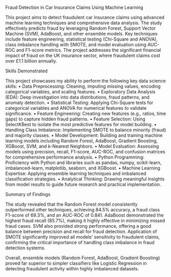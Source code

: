 Fraud Detection in Car Insurance Claims Using Machine Learning

This project aims to detect fraudulent car insurance claims using advanced machine learning techniques and comprehensive data analysis.
The study effectively predicts fraud by leveraging Random Forest, Support Vector Machine (SVM), AdaBoost, and other ensemble models.
Key techniques include feature engineering, statistical testing (Chi-Square and ANOVA), class imbalance handling with SMOTE, and model evaluation using AUC-ROC and F1-score metrics. The project addresses the significant financial impact of fraud on the UK insurance sector, where fraudulent claims cost over £1.1 billion annually.


Skills Demonstrated

This project showcases my ability to perform the following key data science skills:
   • Data Preprocessing: Cleaning, imputing missing values, encoding categorical variables, and scaling features.
   • Exploratory Data Analysis (EDA): Deep investigation into data distributions, fraud patterns, and anomaly detection.
   • Statistical Testing: Applying Chi-Square tests for categorical variables and ANOVA for numerical features to validate significance.
   • Feature Engineering: Creating new features (e.g., ratios, time gaps) to capture hidden fraud patterns.
   • Feature Selection: Using SelectKBest to isolate the most predictive features for model building.
   • Handling Class Imbalance: Implementing SMOTE to balance minority (fraud) and majority classes.
   • Model Development: Building and training machine learning models including Random Forest, AdaBoost, Gradient Boosting, XGBoost, SVM, and k-Nearest Neighbors.
   • Model Evaluation: Assessing models using precision, recall, F1-score, AUC-ROC, and confusion matrices for comprehensive performance analysis.
   • Python Programming: Proficiency with Python and libraries such as pandas, numpy, scikit-learn, imbalanced-learn, matplotlib, seaborn, and XGBoost.
   • Machine Learning Expertise: Applying ensemble learning techniques and imbalanced classification strategies.
   • Analytical Thinking: Drawing meaningful insights from model results to guide future research and practical implementation.


Summary of Findings

The study revealed that the Random Forest model consistently outperformed other techniques, achieving 84.5% accuracy, a fraud class F1-score of 69.3%, and an AUC-ROC of 0.841. AdaBoost demonstrated the highest fraud recall (85.7%), making it highly effective in minimizing missed fraud cases. SVM also provided strong performance, offering a good balance between precision and recall for fraud detection. Application of SMOTE significantly improved all models’ sensitivity to fraudulent claims, confirming the critical importance of handling class imbalance in fraud detection systems.

Overall, ensemble models (Random Forest, AdaBoost, Gradient Boosting) proved far superior to simpler classifiers like Logistic Regression in detecting fraudulent activity within highly imbalanced datasets.
